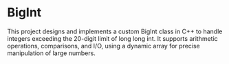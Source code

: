 # BigInt
 This project designs and implements a custom BigInt class in C++ to handle integers exceeding the 20-digit limit of long long int. It supports arithmetic operations, comparisons, and I/O, using a dynamic array for precise manipulation of large numbers.
